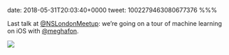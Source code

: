 date: 2018-05-31T20:03:40+0000
tweet: 1002279463080677376
%%%

Last talk at [@NSLondonMeetup](https://twitter.com/NSLondonMeetup): we’re going on a tour of machine learning on iOS with [@meghafon](https://twitter.com/meghafon).

![](DejP16FXkAEwbx1.jpg)

